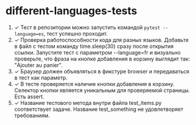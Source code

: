 # different-languages-tests
1. ✓ Тест в репозитории можно запустить командой `pytest --language=es`, тест успешно проходит. 
2. ✓ Проверка работоспособности кода для разных языков. Добавьте в файл с тестом команду time.sleep(30) сразу после открытия ссылки. Запустите тест с параметром --language=fr и визуально проверьте, что фраза на кнопке добавления в корзину выглядит так: "Ajouter au panier".
3. ✓ Браузер должен объявляться в фикстуре browser и передаваться в тест как параметр.
4. ✓ В тесте проверяется наличие кнопки добавления в корзину. Селектор кнопки является уникальным для проверяемой страницы. Есть assert.
5. ✓ Название тестового метода внутри файла test_items.py соответствует задаче. Название test_something не удовлетворяет требованиям.